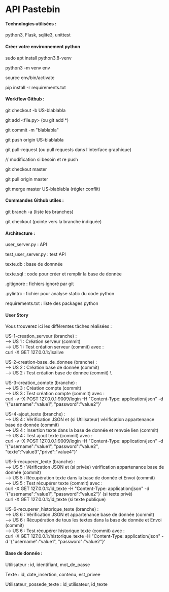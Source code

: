 <h1> API Pastebin </h1>

<h4> Technologies utilisées : </h4>

python3, Flask, sqlite3, unittest

<h4> Créer votre environnement python </h4>

sudo apt install python3.8-venv

python3 -m venv env

source env/bin/activate

pip install -r requirements.txt

<h4> Workflow Github : </h4>

git checkout -b US-blablabla

git add <file.py> (ou git add *)

git commit -m "blablabla"

git push origin US-blablabla

git pull-request (ou pull requests dans l'interface graphique)

// modification si besoin et re push

git checkout master

git pull origin master

git merge master US-blablabla (régler conflit)

<h4> Commandes Github utiles : </h4>

git branch -a (liste les branches)

git checkout <branch> (pointe vers la branche indiquée)

<h4>Architecture : </h4>  
  
user_server.py : API

test_user_server.py : test API
  
texte.db : base de donnnée
  
texte.sql : code pour créer et remplir la base de donnée
  
.gitignore : fichiers ignoré par git
  
.pylintrc : fichier pour analyse static du code python
  
requirements.txt : liste des packages python
  
<h4> User Story </h4>

Vous trouverez ici les différentes tâches réalisées :
  
US-1-creation_serveur (branche) : \
    --> US 1 : Création serveur (commit) \
    --> US 1 : Test création serveur (commit) avec : \
    curl -X GET 127.0.0.1:<port>/isalive

US-2-creation-base_de_donnee (branche) : \
   --> US 2 : Création base de donnée (commit) \
   --> US 2 : Test création base de donnée (commit) \

US-3-creation_compte (branche) : \
  --> US 3 : Création compte (commit) \
  --> US 3 : Test création compte (commit) avec : \
  curl -v -X POST 127.0.0.1:9009/login -H "Content-Type: application/json"  -d '{"username":"value1", "password":"value2"}'

US-4-ajout_texte (branche) : \
  --> US 4 : Vérification JSON et (si Utilisateur) vérification appartenance base de donnée (commit) \
  --> US 4 : Insertion texte dans la base de donnée et renvoie lien (commit) \
  --> US 4 : Test ajout texte (commit) avec : \
  curl -v -X POST 127.0.0.1:9009/login -H "Content-Type: application/json"  -d '{"username":"value1", "password":"value2", "texte":"value3","privé":"value4"}'
  
US-5-recuperer_texte (branche) : \
  --> US 5 : Vérification JSON et (si privée) vérification appartenance base de donnée (commit) \
  --> US 5 : Récupération texte dans la base de donnée et Envoi (commit) \
  --> US 5 : Test récupérer texte (commit) avec : \
      curl -X GET 127.0.0.1:<port>/id_texte -H "Content-Type: application/json" -d '{"username":"value1", "password":"value2"}' (si texte privé) \
      curl -X GET 127.0.0.1:<port>/id_texte (si texte publique)

US-6-recuperer_historique_texte (branche) : \
  --> US 6 : Vérification JSON et appartenance base de donnée (commit) \
  --> US 6 : Récupération de tous les textes dans la base de donnée et Envoi (commit) \
  --> US 6 : Test récupérer historique texte (commit) avec : \
  curl -X GET 127.0.0.1:<port>/historique_texte -H "Content-Type: application/json" -d '{"username":"value1", "password":"value2"}'

<h4> Base de donnée : </h4> 

Utilisateur : id, identifiant, mot_de_passe

Texte : id, date_insertion, contenu, est_privee

Utilisateur_possede_texte : id_utilisateur, id_texte
